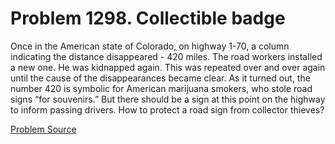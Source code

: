 # Problem 1298. Collectible badge 

Once in the American state of Colorado, on highway 1-70, a column indicating the distance disappeared - 420 miles. The road workers installed a new one. He was kidnapped again. This was repeated over and over again until the cause of the disappearances became clear. As it turned out, the number 420 is symbolic for American marijuana smokers, who stole road signs “for souvenirs.” But there should be a sign at this point on the highway to inform passing drivers. How to protect a road sign from collector thieves?

[Problem Source](https://www.trizland.ru/tasks/5755/)